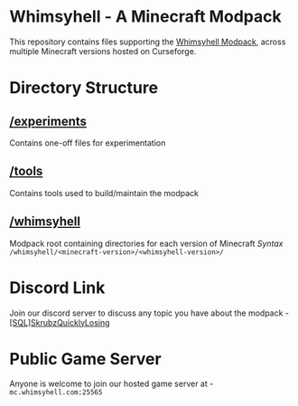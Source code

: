 # Whimsyhell - A Minecraft Modpack
This repository contains files supporting the [Whimsyhell Modpack](https://www.curseforge.com/minecraft/modpacks/whimsyhell), across multiple Minecraft versions hosted on Curseforge.

# Directory Structure
## [/experiments](https://github.com/mobliano/Whimsyhell/blob/main/experiments)
Contains one-off files for experimentation

## [/tools](https://github.com/mobliano/Whimsyhell/blob/main/tools)
Contains tools used to build/maintain the modpack

## [/whimsyhell](https://github.com/mobliano/Whimsyhell/blob/main/whimsyhell)
Modpack root containing directories for each version of Minecraft
*Syntax*
`/whimsyhell/<minecraft-version>/<whimsyhell-version>/`

# Discord Link
Join our discord server to discuss any topic you have about the modpack - [[SQL]SkrubzQuicklyLosing](https://discord.gg/5996qMu)

# Public Game Server
Anyone is welcome to join our hosted game server at - `mc.whimsyhell.com:25565`